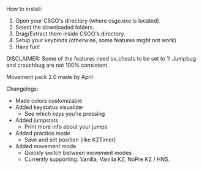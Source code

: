 How to install:

1. Open your CSGO's directory (where csgo.exe is located).
2. Select the downloaded folders.
3. Drag/Extract them inside CSGO's directory.
4. Setup your keybinds (otherwise, some features might not work)
5. Have fun!

DISCLAIMER: Some of the features need sv_cheats to be set to 1! Jumpbug and crouchbug are not 100% consistent.

Movement pack 2.0
made by April

Changelogs:
  - Made colors customizable
  - Added keystatus visualizer
    - See which keys you're pressing
  - Added jumpstats
    - Print more info about your jumps
  - Added practice mode
    - Save and set position (like KZTimer)
  - Added movement mode
    - Quickly switch between movement modes
    - Currently supporting: Vanilla, Vanilla KZ, NoPre KZ / HNS.

